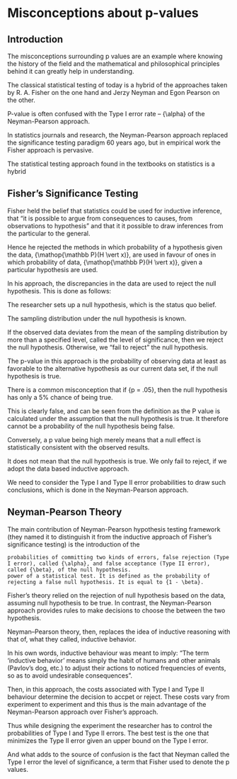 # Misconceptions about p-values


## Introduction

The misconceptions surrounding p values are an example where knowing the history of the field and the mathematical and philosophical principles behind it can greatly help in understanding.

The classical statistical testing of today is a hybrid of the approaches taken by R. A. Fisher on the one hand and Jerzy Neyman and Egon Pearson on the other.

P-value is often confused with the Type I error rate – {\alpha} of the Neyman-Pearson approach.

In statistics journals and research, the Neyman-Pearson approach replaced the significance testing paradigm 60 years ago, but in empirical work the Fisher approach is pervasive.

The statistical testing approach found in the textbooks on statistics is a hybrid

## Fisher’s Significance Testing

Fisher held the belief that statistics could be used for inductive inference, that “it is possible to argue from consequences to causes, from observations to hypothesis” and that it it possible to draw inferences from the particular to the general.

Hence he rejected the methods in which probability of a hypothesis given the data, {\mathop{\mathbb P}(H \vert x)}, are used in favour of ones in which probability of data, {\mathop{\mathbb P}(H \vert x)}, given a particular hypothesis are used.

In his approach, the discrepancies in the data are used to reject the null hypothesis. This is done as follows:

The researcher sets up a null hypothesis, which is the status quo belief.

The sampling distribution under the null hypothesis is known.

If the observed data deviates from the mean of the sampling distribution by more than a specified level, called the level of significance, then we reject the null hypothesis. Otherwise, we “fail to reject” the null hypothesis.

The p-value in this approach is the probability of observing data at least as favorable to the alternative hypothesis as our current data set, if the null hypothesis is true.

There is a common misconception that if {p = .05}, then the null hypothesis has only a 5% chance of being true.

This is clearly false, and can be seen from the definition as the P value is calculated under the assumption that the null hypothesis is true. It therefore cannot be a probability of the null hypothesis being false.

Conversely, a p value being high merely means that a null effect is statistically consistent with the observed results.

It does not mean that the null hypothesis is true. We only fail to reject, if we adopt the data based inductive approach.

We need to consider the Type I and Type II error probabilities to draw such conclusions, which is done in the Neyman-Pearson approach.

## Neyman-Pearson Theory

The main contribution of Neyman-Pearson hypothesis testing framework (they named it to distinguish it from the inductive approach of Fisher’s significance testing) is the introduction of the

    probabilities of committing two kinds of errors, false rejection (Type I error), called {\alpha}, and false acceptance (Type II error), called {\beta}, of the null hypothesis.
    power of a statistical test. It is defined as the probability of rejecting a false null hypothesis. It is equal to {1 - \beta}. 

Fisher’s theory relied on the rejection of null hypothesis based on the data, assuming null hypothesis to be true. In contrast, the Neyman-Pearson approach provides rules to make decisions to choose the between the two hypothesis.

Neyman–Pearson theory, then, replaces the idea of inductive reasoning with that of, what they called, inductive behavior.

In his own words, inductive behaviour was meant to imply: “The term ‘inductive behavior’ means simply the habit of humans and other animals (Pavlov’s dog, etc.) to adjust their actions to noticed frequencies of events, so as to avoid undesirable consequences”.

Then, in this approach, the costs associated with Type I and Type II behaviour determine the decision to accpet or reject. These costs vary from experiment to experiment and this thus is the main advantage of the Neyman-Pearson approach over Fisher’s approach.

Thus while designing the experiment the researcher has to control the probabilities of Type I and Type II errors. The best test is the one that minimizes the Type II error given an upper bound on the Type I error.

And what adds to the source of confusion is the fact that Neyman called the Type I error the level of significance, a term that Fisher used to denote the p values.

